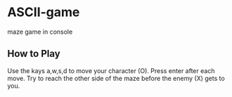 # ASCII-game
maze game in console

## How to Play
Use the kays a,w,s,d to move your character (O). Press enter after each move.
Try to reach the other side of the maze before the enemy (X) gets to you.
